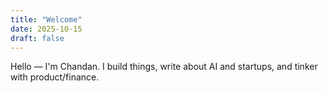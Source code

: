```yaml
---
title: "Welcome"
date: 2025-10-15
draft: false
---
```


Hello — I'm Chandan. I build things, write about AI and startups, and tinker with product/finance.
